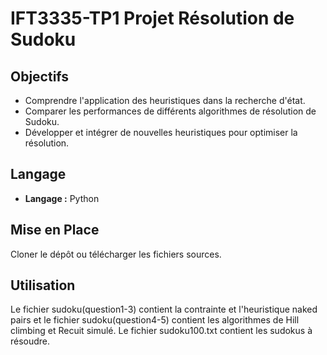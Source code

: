 # IFT3335-TP1 Projet Résolution de Sudoku

## Objectifs

- Comprendre l'application des heuristiques dans la recherche d'état.
- Comparer les performances de différents algorithmes de résolution de Sudoku.
- Développer et intégrer de nouvelles heuristiques pour optimiser la résolution.

## Langage

- **Langage :** Python

## Mise en Place

Cloner le dépôt ou télécharger les fichiers sources.

## Utilisation

Le fichier sudoku(question1-3) contient la contrainte et l'heuristique naked pairs et le fichier sudoku(question4-5) contient les algorithmes de Hill climbing et Recuit simulé. Le fichier sudoku100.txt contient les sudokus à résoudre.
